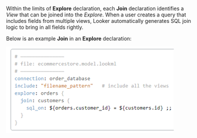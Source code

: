 Within the limits of **Explore** declaration, each **Join** declaration identifies a *View* that can be joined into the *Explore*. When a user creates a query that includes fields from multiple views, Looker automatically generates SQL join logic to bring in all fields rightly.

Below is an example **Join** in an **Explore** declaration:

<img src="/Images/LookML_JoinInEXplore_Declaration.png">
